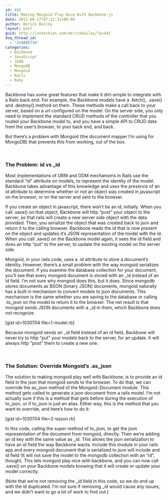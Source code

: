 ```yaml
---
id: 442
title: Making Mongoid Play Nice With Backbone.js
date: 2011-06-17T07:12:21+00:00
author: Derick Bailey
layout: post
guid: http://lostechies.com/derickbailey/?p=442
dsq_thread_id:
  - "334885734"
categories:
  - Backbone
  - JavaScript
  - JSON
  - MongoDB
  - Mongoid
  - Rails
  - Ruby
---
```

Backbone has some great features that make it dirt-simple to integrate with a Rails back end. For example, the Backbone models have a .fetch(), .save() and .destroy() method on them. These methods make a call back to your server, based on a url configured on the model. On the server side, you only need to implement the standard CRUD methods of the controller that you routed your Backbone model to, and you have a simple API to CRUD data from the user&#8217;s browser, to your back end, and back.

But there&#8217;s a problem with Mongoid (the document mapper I&#8217;m using for MongoDB) that prevents this from working, out of the box.

 

### The Problem: id vs _id

Most implementations of ORM and ODM mechanisms in Rails use the standard &#8220;id&#8221; attribute on models, to represent the identity of the model. Backbone takes advantage of this knowledge and uses the presence of an id attribute to determine whether or not an object was created in javascript on the browser, or on the server and sent to the browser.

If you create an object in javascript, there won&#8217;t be an id, initially. When you call .save() on that object, Backbone will http &#8220;post&#8221; your object to the server, so that rails will create a new server side object with the data provided. Then, you serialize the object that was created back to json and return it to the calling browser. Backbone reads the id that is now present on the object and updates it&#8217;s JSON representation of the model with the id. When you call .save() on the Backbone model again, it sees the id field and does an http &#8220;put&#8221; to the server, to update the existing model on the server side.

Mongoid, in your rails code, uses a .id attribute to store a document&#8217;s identity. However, there&#8217;s a small problem with the way mongoid serializes the document. If you examine the database collection for your document, you&#8217;ll see that every mongoid document is stored with an \_id instead of an id field. I&#8217;m not sure why mongoid does this, but it does. Since mongodb stores documents as BSON (binary JSON) documents, mongoid naturally has a built in mechanism to convert models to json documents. This mechanism is the same whether you are saving to the database or calling .to\_json on the model to return it to the browser. The net result is that mongoid sends JSON documents with a _id in them, which Backbone does not recognize.

[gist id=1030704 file=1-model.rb]

Because mongoid sends an _id field instead of an id field, Backbone will never try to http &#8220;put&#8221; your models back to the server, for an update. It will always http &#8220;post&#8221; them to create a new one.

 

### The Solution: Override Mongoid&#8217;s .as_json

The solution to making mongoid play well with Backbone, is to provide an id field in the json that mongoid sends to the browser. To do that, we can override the as\_json method of the Mongoid::Document module. This method gets called to generate a json document from a rails model. I&#8217;m not actually sure if this is a method that gets before during the execution of to\_json, or if to_json is just an alias. Either way, this is the method that you want to override, and here&#8217;s how to do it:

[gist id=1030704 file=2-tojson.rb]

In this code, calling the super method of to\_json, to get the json representation of the document from mongoid, directly. Then we&#8217;re adding an id key with the same value as \_id. This allows the json serialization to have an id field the way Backbone wants. Include this module in your rails app and every mongoid document that is serialized to json will include and id field (It will not save the model to the mongodb collection with an &#8220;id&#8221;, though). This lets mongoid play nice with backbone, and you can now call .save() on your Backbone models knowing that it will create or update your model correctly.

(Note that we&#8217;re not removing the \_id field in this code, so we do end up with the id duplicated. I&#8217;m not sure if removing \_id would cause any issues, and we didn&#8217;t want to go a lot of work to find out.)